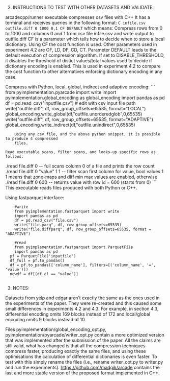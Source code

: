 2. INSTRUCTIONS TO TEST WITH OTHER DATASETS AND VALIDATE:

arcadecpp/runner executable compresses csv files with C++
    It has a terminal and receives queries in the following format:
    ```
    C infile.csv outfile.diff 0 1000 0,1 CF DEFAULT
    ``` 
	which means: Compress rows from 0 to 1000 and columns 0 and 1 from csv file  infile.csv and write output to outfile.diff 
	CF is a parameter which tells how to decide when to store a local dictionary. Using CF the cost function is used. 
	Other parameters used in experiment 4.2 are OF, LD, DF, CD, CT.
	Parameter DEFAULT leads to the default execution of compression algorithm. 
	If set to DISABLE_THRESHOLD, it disables the threshold of distict values/total values used to decide if dictionary encoding is enabled.
	This is used in experiment 4.2 to compare the cost function to other alternatives enforcing dictionary encoding in any case.   

Compress with Python, local, global, indirect and adaptive encoding:
	```
  from pyimplementation.pyarcade import write
	import pyimplementation.global_encoding as global_encoding
	import pandas as pd
	df = pd.read_csv("inputfile.csv") # edit with csv input file path
	write("outfile.diff", df, row_group_offsets=65535, format="LOCAL")
	global_encoding.write_global(df,"outfile.unorderedglob",0,65535)
	write("outfile.diff", df, row_group_offsets=65535, format="ADAPTIVE")
	global_encoding.write_indirect(df,"outfile.unindirect",0,65535)
```
    Using any csv file, and the above python snippet, it is possible to produce 4 compressed      
    files.

Read executable scans, filter scans, and looks-up specific rows as follows:
   ```
   ./read file.diff 0   -- full scans column 0 of a file and prints the row count
    ./read file.diff 0 "value" 1 1 -- filter scan first column for value, bool values 1 1 means that zone-maps and diff min max values are enabled, otherwise
    ./read file.diff 0 600 -- returns value with row id = 600 (starts from 0)
    ```
    This executable reads files produced with both Python or C++. 
    
    
Using fastparquet interface:
```
	#write
	from pyimplementation.fastparquet import write
	import pandas as pd
	df = pd.read_csv("file.csv")
	write("file.parq", df, row_group_offsets=65535)
	write("file.diffparq", df, row_group_offsets=65535, format = "ADAPTIVE")
	
	#read
	from pyimplementation.fastparquet import ParquetFile
	import pandas as pd
  pf = ParquetFile('inputfile')
  df_full = pf.to_pandas()
  df = pf.to_pandas(['column_name'], filters=[('column_name', '=', 'value')])
  newdf = df[(df.c1 == "value")]
    
```

3. NOTES:

Datasets from yelp and edgar aren’t exactly the same as the ones used in the experiments of the paper. They were re-created and this caused some small differences in experiments 4.2 and 4.3. For example, in section 4.3, differential encoding omits 169 blocks instead of 172 and local/global encoding omits 9 blocks instead of 10.

Files pyimplementation/global_encoding_opt.py, pyimplementation/pyarcade/writer_opt.py contain a more optimized version that was implemented after the submission of the paper. All the claims are still valid, what has changed is that all the compression techniques compress faster, producing exactly the same files, and using these optimisations the calculation of differential dictionaries is even faster. To test with this simply rename the files (i.e., rename writer_opt.py to writer.py and run the experiments).
https://github.com/madgik/arcade contains the last and more stable version of the proposed format implemented in C++. 
